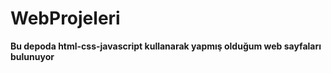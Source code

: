 # WebProjeleri

**Bu depoda html-css-javascript kullanarak yapmış olduğum web sayfaları bulunuyor**
